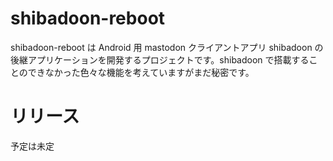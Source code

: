 # shibadoon-reboot

shibadoon-reboot は Android 用 mastodon クライアントアプリ shibadoon の後継アプリケーションを開発するプロジェクトです。shibadoon で搭載することのできなかった色々な機能を考えていますがまだ秘密です。

# リリース

予定は未定
